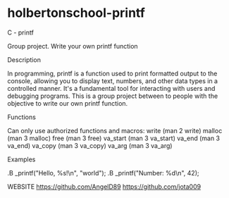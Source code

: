 # holbertonschool-printf

C - printf

Group project. Write your own printf function

Description 

In programming, printf is a function used to print formatted output to the console, allowing you to display text, numbers, and other data types in a controlled manner. It's a fundamental tool for interacting with users and debugging programs. This is a group project between to people with the objective to write our own printf function.

Functions
 
Can only use authorized functions and macros:
write (man 2 write)
malloc (man 3 malloc)
free (man 3 free)
va_start (man 3 va_start)
va_end (man 3 va_end)
va_copy (man 3 va_copy)
va_arg (man 3 va_arg)

Examples

.B _printf("Hello, %s!\n", "world");
.B _printf("Number: %d\n", 42);

WEBSITE
https://github.com/AngelD89
https://github.com/jota009
